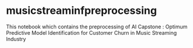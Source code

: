 # musicstreaminfpreprocessing
This  notebook which contains the preprocessing of AI Capstone : Optimum Predictive Model Identification for Customer Churn in Music Streaming Industry 
